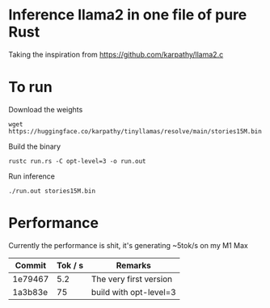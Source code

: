 # Inference llama2 in one file of pure Rust
Taking the inspiration from https://github.com/karpathy/llama2.c

# To run
Download the weights
```
wget https://huggingface.co/karpathy/tinyllamas/resolve/main/stories15M.bin
```

Build the binary
```
rustc run.rs -C opt-level=3 -o run.out
```

Run inference
```
./run.out stories15M.bin
```

# Performance
Currently the performance is shit, it's generating ~5tok/s on my M1 Max


| Commit | Tok / s | Remarks |
|--------|---------|-------------|
| 1e79467 | 5.2 | The very first version |
| 1a3b83e |  75 | build with opt-level=3 | 
